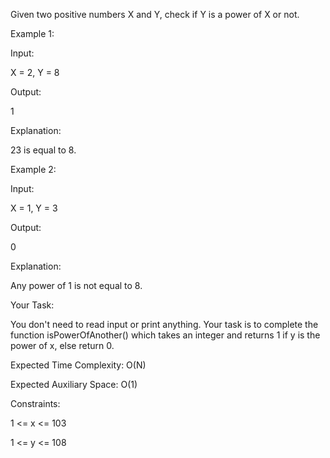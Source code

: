 Given two positive numbers X and Y, check if Y is a power of X or not.

Example 1:

Input:

X = 2,  Y = 8

Output:

1

Explanation:

23 is equal to 8.
 

Example 2:

Input:

X = 1,  Y = 3

Output:

0

Explanation:

Any power of 1 is not equal to 8.
 

Your Task:

You don't need to read input or print anything. Your task is to complete the 
function isPowerOfAnother() which takes an integer and returns 1 if y is the 
power of x, else return 0.

 

Expected Time Complexity: O(N)

Expected Auxiliary Space: O(1)

 

Constraints: 

1 <= x <= 103

1 <= y <= 108

